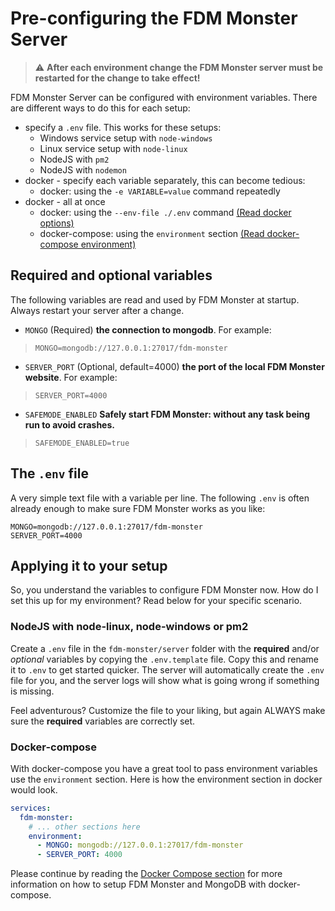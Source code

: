 # Pre-configuring the FDM Monster Server

> :warning: **After each environment change the FDM Monster server must be restarted for the change to take effect!**

FDM Monster Server can be configured with environment variables. There are different ways to do this for each setup:

- specify a `.env` file. This works for these setups:
  - Windows service setup with `node-windows`
  - Linux service setup with `node-linux`
  - NodeJS with `pm2`
  - NodeJS with `nodemon`
- docker - specify each variable separately, this can become tedious:
  - docker: using the `-e VARIABLE=value` command repeatedly
- docker - all at once
  - docker: using the `--env-file ./.env` command [(Read docker options)](https://docs.docker.com/engine/reference/commandline/run/#options)
  - docker-compose: using the `environment` section [(Read docker-compose environment)](https://docs.docker.com/compose/environment-variables/)

## Required and optional variables

The following variables are read and used by FDM Monster at startup. Always restart your server after a change.

- `MONGO` (Required) **the connection to mongodb**. For example:

> `MONGO=mongodb://127.0.0.1:27017/fdm-monster`

- `SERVER_PORT` (Optional, default=4000) **the port of the local FDM Monster website**. For example:

> `SERVER_PORT=4000`

- `SAFEMODE_ENABLED` **Safely start FDM Monster: without any task being run to avoid crashes.**

> `SAFEMODE_ENABLED=true`

## The `.env` file

A very simple text file with a variable per line. The following `.env` is often already enough to make sure FDM Monster works as you like:

```dotenv
MONGO=mongodb://127.0.0.1:27017/fdm-monster
SERVER_PORT=4000
```

## Applying it to your setup

So, you understand the variables to configure FDM Monster now. How do I set this up for my environment? Read below for your specific scenario.

### NodeJS with node-linux, node-windows or pm2

Create a `.env` file in the `fdm-monster/server` folder with the **required** and/or _optional_ variables by copying the `.env.template` file.
Copy this and rename it to `.env` to get started quicker.
The server will automatically create the `.env` file for you, and the server logs will show what is going wrong if something is missing.

Feel adventurous? Customize the file to your liking, but again ALWAYS make sure the **required** variables are correctly set.

### Docker-compose

With docker-compose you have a great tool to pass environment variables use the `environment` section.
Here is how the environment section in docker would look.

```yaml
services:
  fdm-monster:
    # ... other sections here
    environment:
      - MONGO: mongodb://127.0.0.1:27017/fdm-monster
      - SERVER_PORT: 4000
```

Please continue by reading the [Docker Compose section](../0_installing/docker_compose.md) for more information on how to setup FDM Monster and MongoDB with docker-compose.
